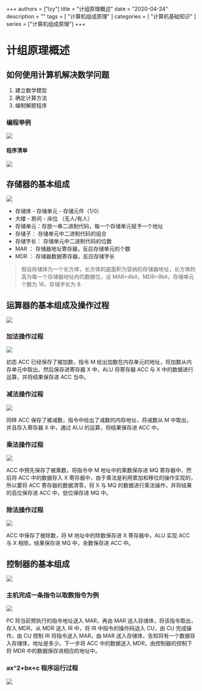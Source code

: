 +++
authors = ["lzy"]
title = "计组原理概述"
date = "2020-04-24"
description = ""
tags = [
    "计算机组成原理"
]
categories = [
    "计算机基础知识"
]
series = ["计算机组成原理"]
+++

# 计组原理概述

## 如何使用计算机解决数学问题

1. 建立数学模型
2. 确定计算方法
3. 编制解题程序

### 编程举例

![](../static/Me2sbF8yQo6gLUxkkhRcIzO1nZc.png)

#### 程序清单

![](../static/D4txbW06xoKYgAxayY9cvZCWnvh.png)

## 存储器的基本组成

![](../static/XVVYbciiMoHm5XxwMEfc87nmnEh.png)

- 存储体 - 存储单元 - 存储元件（1/0）
- 大楼 - 房间 - 床位 （无人/有人）
- 存储单元：存放一串二进制代码，每一个存储单元赋予一个地址
- 存储子： 存储单元中二进制代码的组合
- 存储字长： 存储单元中二进制代码的位数
- MAR ： 存储器地址寄存器，反应存储单元的个数
- MDR ： 存储器数据寄存器，反应存储字长

> 假设存储体为一个长方体，长方体的底面积为容纳的存储器地址，长方体的高为每一个存储器地址内的数据位，设 MAR=4bit，MDR=8bit，存储单元个数为 16，存储字长为 8.

## 运算器的基本组成及操作过程

![](../static/F14QbREUGoGz0exkEIDc0hm1nVc.png)

### 加法操作过程

![](../static/ISfdb1TRTokoOZxNYixc34zCnPe.png)

初态 ACC 已经保存了被加数，指令 M 给出加数在内存单元的地址，将加数从内存单元中取出，然后保存进寄存器 X 中，ALU 将寄存器 ACC 与 X 中的数据进行运算，并将结果保存进 ACC 当中。

### 减法操作过程

![](../static/GQSab9bZKoRo8IxvukScHH80nKc.png)

同样 ACC 保存了被减数，指令中给出了减数的内存地址，将减数从 M 中取出，并且存入寄存器 X 中，通过 ALU 的运算，将结果保存进 ACC 中。

### 乘法操作过程

![](../static/Zl3xbwIbqo6HMkxVflScrNPznNd.png)

ACC 中预先保存了被乘数，将指令中 M 地址中的乘数保存进 MQ 寄存器中，然后将 ACC 中的数据存入 X 寄存器中，由于乘法是利用累加和移位的操作实现的，所以要将 ACC 寄存器的数据清零，将 X 与 MQ 的数据进行乘法操作，并将结果的高位保存进 ACC 中，低位保存进 MQ 中。

### 除法操作过程

![](../static/EF2mboTwYodud6xTB9lcHdRLnIc.png)

ACC 中保存了被除数，将 M 地址中的除数保存进 X 寄存器中，ALU 实现 ACC 与 X 相除，结果保存进 MQ 中，余数保存进 ACC 中。

## 控制器的基本组成

![](../static/NCP1b1xYpooU6fxJpt7cywqGnye.png)

### 主机完成一条指令以取数指令为例

![](../static/YTSMbZlXko0RBDxMbSac9C5Cnhf.png)

PC 将当前预执行的指令地址送入 MAR，再由 MAR 送入存储体，将该指令取出，存入 MDR，从 MDR 送入 IR 中，将 IR 中指令的操作码送入 CU，由 CU 完成操作。由 CU 控制 IR 将指令送入 MAR，由 MAR 送入存储体，告知将有一个数据存入存储体，地址是多少。下一步将 ACC 中的数据送入 MDR，由控制器的控制下将 MDR 中的数据保存进相应的地址中。

### ax^2+bx+c 程序运行过程

![](../static/Gg8hbzdrmoTHPWxsatjc3Hqjnkh.png)
